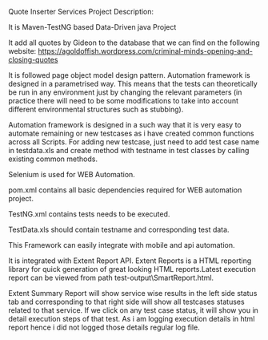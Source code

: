 Quote Inserter Services Project Description:

It is Maven-TestNG based Data-Driven java Project

It add all quotes by Gideon to the database that we can find on the following website: https://agoldoffish.wordpress.com/criminal-minds-opening-and-closing-quotes

It is followed page object model design pattern. Automation framework is designed in a parametrised way. This means that the tests can theoretically be run in any environment just by changing the relevant parameters (in practice there will need to be some modifications to take into account different environmental structures such as stubbing).

Automation framework is designed in a such way that it is very easy to automate remaining or new testcases as i have created common functions across all Scripts. For adding new testcase, just need to add test case name in testdata.xls and create method with testname in test classes by calling existing common methods.

Selenium is used for WEB Automation.

pom.xml contains all basic dependencies required for WEB automation project.

TestNG.xml contains tests needs to be executed.

TestData.xls should contain testname and corresponding test data.

This Framework can easily integrate with mobile and api automation.

It is integrated with Extent Report API. Extent Reports is a HTML reporting library for quick generation of great looking HTML reports.Latest execution report can be viewed from path test-output\SmartReport.html.

Extent Summary Report will show service wise results in the left side status tab and corresponding to that right side will show all testcases statuses related to that service. If we click on any test case status, it will show you in detail execution steps of that test. As i am logging execution details in html report hence i did not logged those details regular log file.